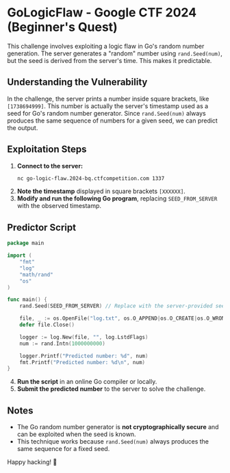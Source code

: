 # GoLogicFlaw - Google CTF 2024 (Beginner's Quest)

This challenge involves exploiting a logic flaw in Go's random number generation. The server generates a "random" number using `rand.Seed(num)`, but the seed is derived from the server's time. This makes it predictable.

## Understanding the Vulnerability
In the challenge, the server prints a number inside square brackets, like `[1738694999]`. This number is actually the server's timestamp used as a seed for Go's random number generator. Since `rand.Seed(num)` always produces the same sequence of numbers for a given seed, we can predict the output.

## Exploitation Steps
1. **Connect to the server:**
   ```sh
   nc go-logic-flaw.2024-bq.ctfcompetition.com 1337
   ```
2. **Note the timestamp** displayed in square brackets `[XXXXXX]`.
3. **Modify and run the following Go program**, replacing `SEED_FROM_SERVER` with the observed timestamp.

## Predictor Script
```go
package main

import (
	"fmt"
	"log"
	"math/rand"
	"os"
)

func main() {
	rand.Seed(SEED_FROM_SERVER) // Replace with the server-provided seed

	file, _ := os.OpenFile("log.txt", os.O_APPEND|os.O_CREATE|os.O_WRONLY, 0644)
	defer file.Close()

	logger := log.New(file, "", log.LstdFlags)
	num := rand.Intn(1000000000)

	logger.Printf("Predicted number: %d", num)
	fmt.Printf("Predicted number: %d\n", num)
}
```

4. **Run the script** in an online Go compiler or locally.
5. **Submit the predicted number** to the server to solve the challenge.

## Notes
- The Go random number generator is **not cryptographically secure** and can be exploited when the seed is known.
- This technique works because `rand.Seed(num)` always produces the same sequence for a fixed seed.

Happy hacking! 🚀
